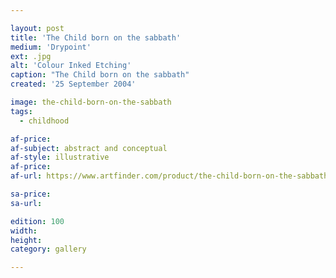 ```yaml
---

layout: post
title: 'The Child born on the sabbath'
medium: 'Drypoint'
ext: .jpg
alt: 'Colour Inked Etching'
caption: "The Child born on the sabbath"
created: '25 September 2004'

image: the-child-born-on-the-sabbath
tags:
  - childhood

af-price:
af-subject: abstract and conceptual
af-style: illustrative
af-price:
af-url: https://www.artfinder.com/product/the-child-born-on-the-sabbath/

sa-price:
sa-url:

edition: 100
width:
height:
category: gallery

---
```

